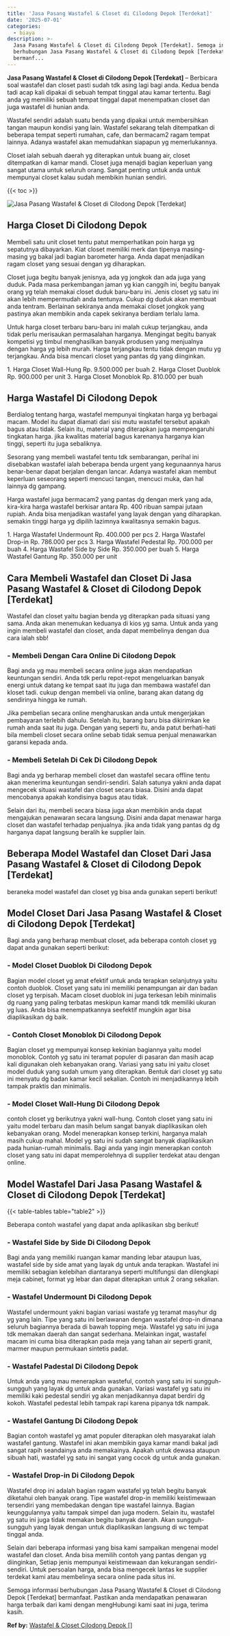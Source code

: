 ```yaml
---
title: 'Jasa Pasang Wastafel & Closet di Cilodong Depok [Terdekat]'
date: '2025-07-01'
categories:
  - biaya
description: >-
  Jasa Pasang Wastafel & Closet di Cilodong Depok [Terdekat]. Semoga informasi
  berhubungan Jasa Pasang Wastafel & Closet di Cilodong Depok [Terdekat]
  bermanf...
---
```


**Jasa Pasang Wastafel & Closet di Cilodong Depok \[Terdekat\]** – Berbicara soal wastafel dan closet pasti sudah tdk asing lagi bagi anda. Kedua benda tadi acap kali dipakai di sebuah tempat tinggal atau kamar tertentu. Bagi anda yg memiliki sebuah tempat tinggal dapat menempatkan closet dan juga wastafel di hunian anda.

Wastafel sendiri adalah suatu benda yang dipakai untuk membersihkan tangan maupun kondisi yang lain. Wastafel sekarang telah ditempatkan di beberapa tempat seperti rumahan, cafe, dan bermacam2 ragam tempat lainnya. Adanya wastafel akan memudahkan siapapun yg memerlukannya.

Closet ialah sebuah daerah yg diterapkan untuk buang air, closet ditempatkan di kamar mandi. Closet juga menajdi bagian keperluan yang sangat utama untuk seluruh orang. Sangat penting untuk anda untuk mempunyai closet kalau sudah membikin hunian sendiri.

{{< toc >}}

![Jasa Pasang Wastafel & Closet di Cilodong Depok [Terdekat]](/images/wastafel-closet-murah14.png)

## Harga Closet Di Cilodong Depok

Membeli satu unit closet tentu patut memperhatikan poin harga yg sepatutnya dibayarkan. Kiat closet memiliki merk dan tipenya masing-masing yg bakal jadi bagian barometer harga. Anda dapat menjadikan ragam closet yang sesuai dengan yg diharapkan.

Closet juga begitu banyak jenisnya, ada yg jongkok dan ada juga yang duduk. Pada masa perkembangan jaman yg kian canggih ini, begitu banyak orang yg telah memakai closet duduk baru-baru ini. Jenis closet yg satu ini akan lebih mempermudah anda tentunya. Cukup dg duduk akan membuat anda tentram. Berlainan sekiranya anda memakai closet jongkok yang pastinya akan membikin anda capek sekiranya berdiam terlalu lama.

Untuk harga closet terbaru baru-baru ini malah cukup terjangkau, anda tidak perlu merisaukan permasalahan harganya. Mengingat begitu banyak kompetisi yg timbul menghasilkan banyak produsen yang menjualnya dengan harga yg lebih murah. Harga terjangkau tentu tidak dengan mutu yg terjangkau. Anda bisa mencari closet yang pantas dg yang diinginkan.

1\. Harga Closet Wall-Hung Rp. 9.500.000 per buah 2. Harga Closet Duoblok Rp. 900.000 per unit 3. Harga Closet Monoblok Rp. 810.000 per buah

## Harga Wastafel Di Cilodong Depok

Berdialog tentang harga, wastafel mempunyai tingkatan harga yg berbagai macam. Model itu dapat diamati dari sisi mutu wastafel tersebut apakah bagus atau tidak. Selain itu, material yang diterapkan juga mempengaruhi tingkatan harga. jika kwalitas material bagus karenanya harganya kian tinggi, seperti itu juga sebaliknya.

Sesorang yang membeli wastafel tentu tdk sembarangan, perihal ini disebabkan wastafel ialah beberapa benda urgent yang kegunaannya harus benar-benar dapat berjalan dengan lancar. Adanya wastafel akan membut keperluan seseorang seperti mencuci tangan, mencuci muka, dan hal lainnya dg gampang.

Harga wastafel juga bermacam2 yang pantas dg dengan merk yang ada, kira-kira harga wastafel berkisar antara Rp. 400 ribuan sampai jutaan rupiah. Anda bisa menjadikan wastafel yang layak dengan yang diharapkan. semakin tinggi harga yg dipilih lazimnya kwalitasnya semakin bagus.

1\. Harga Wastafel Undermount Rp. 400.000 per pcs 2. Harga Wastafel Drop-in Rp. 786.000 per pcs 3. Harga Wastafel Pedestal Rp. 700.000 per buah 4. Harga Wastafel Side by Side Rp. 350.000 per buah 5. Harga Wastafel Gantung Rp. 350.000 per unit

## Cara Membeli Wastafel dan Closet Di Jasa Pasang Wastafel & Closet di Cilodong Depok \[Terdekat\]

Wastafel dan closet yaitu bagian benda yg diterapkan pada situasi yang sama. Anda akan menemukan keduanya di kios yg sama. Untuk anda yang ingin membeli wastafel dan closet, anda dapat membelinya dengan dua cara ialah sbb!

### \- Membeli Dengan Cara Online Di Cilodong Depok

Bagi anda yg mau membeli secara online juga akan mendapatkan keuntungan sendiri. Anda tdk perlu repot-repot mengeluarkan banyak energi untuk datang ke tempat saat itu juga dan membawa wastafel dan kloset tadi. cukup dengan membeli via online, barang akan datang dg sendirinya hingga ke rumah.

Jika pembelian secara online mengharuskan anda untuk mengerjakan pembayaran terlebih dahulu. Setelah itu, barang baru bisa dikirimkan ke rumah anda saat itu juga. Dengan yang seperti itu, anda patut berhati-hati bila membeli closet secara online sebab tidak semua penjual menawarkan garansi kepada anda.

### \- Membeli Setelah Di Cek Di Cilodong Depok

Bagi anda yg berharap membeli closet dan wastafel secara offline tentu akan menerima keuntungan sendiri-sendiri. Salah satunya yakni anda dapat mengecek situasi wastafel dan closet secara biasa. Disini anda dapat mencobanya apakah kondisinya bagus atau tidak.

Selain dari itu, membeli secara biasa juga akan membikin anda dapat mengajukan penawaran secara langsung. Disini anda dapat menawar harga closet dan wastafel terhadap penjualnya. jika anda tidak yang pantas dg dg harganya dapat langsung beralih ke supplier lain.

## Beberapa Model Wastafel dan Closet Dari Jasa Pasang Wastafel & Closet di Cilodong Depok \[Terdekat\]

beraneka model wastafel dan closet yg bisa anda gunakan seperti berikut!

## Model Closet Dari Jasa Pasang Wastafel & Closet di Cilodong Depok \[Terdekat\]

Bagi anda yang berharap membuat closet, ada beberapa contoh closet yg dapat anda gunakan seperti berikut:

### \- Model Closet Duoblok Di Cilodong Depok

Bagian model closet yg amat efektif untuk anda terapkan selanjutnya yaitu contoh duoblok. Closet yang satu ini memiliki penampungan air dan badan closet yg terpisah. Macam closet duoblok ini juga terkesan lebih minimalis dg ruang yang paling terbatas meskipun kamar mandi tdk memiliki ukuran yg luas. Anda bisa menempatkannya seefektif mungkin agar bisa diaplikasikan dg baik.

### \- Contoh Closet Monoblok Di Cilodong Depok

Bagian closet yg mempunyai konsep kekinian bagiannya yaitu model monoblok. Contoh yg satu ini teramat populer di pasaran dan masih acap kali digunakan oleh kebanyakan orang. Variasi yang satu ini yaitu closet model duduk yang sudah umum yang diterapkan. Bentuk dari closet yg satu ini menyatu dg badan kamar kecil sekalian. Contoh ini menjadikannya lebih tampak praktis dan minimalis.

### \- Model Closet Wall-Hung Di Cilodong Depok

contoh closet yg berikutnya yakni wall-hung. Contoh closet yang satu ini yaitu model terbaru dan masih belum sangat banyak diaplikasikan oleh kebanyakan orang. Model menerapkan konsep terkini, harganya malah masih cukup mahal. Model yg satu ini sudah sangat banyak diaplikasikan pada hunian-rumah minimalis. Bagi anda yang ingin menerapkan contoh closet yang satu ini dapat memperolehnya di supplier terdekat atau dengan online.

## Model Wastafel Dari Jasa Pasang Wastafel & Closet di Cilodong Depok \[Terdekat\]

{{< table-tables table="table2" >}}

Beberapa contoh wastafel yang dapat anda aplikasikan sbg berikut!

### \- Wastafel Side by Side Di Cilodong Depok

Bagi anda yang memiliki ruangan kamar manding lebar ataupun luas, wastafel side by side amat yang layak dg untuk anda terapkan. Wastafel ini memiliki sebagian kelebihan diantaranya seperti multifungsi dan dilengkapi meja cabinet, format yg lebar dan dapat diterapkan untuk 2 orang sekalian.

### \- Wastafel Undermount Di Cilodong Depok

Wastafel undermount yakni bagian variasi wastafe yg teramat masyhur dg yg yang lain. Tipe yang satu ini berlawanan dengan wastafel drop-in dimana seluruh bagiannya berada di bawah topping meja. Wastafel yg satu ini juga tdk memakan daerah dan sangat sederhana. Melainkan ingat, wastafel macam ini cuma bisa diterapkan pada meja yang tahan air seperti granit, marmer maupun permukaan sintetis padat.

### \- Wastafel Padestal Di Cilodong Depok

Untuk anda yang mau menerapkan wasteful, contoh yang satu ini sungguh-sungguh yang layak dg untuk anda gunakan. Variasi wastafel yg satu ini memiliki kaki pedestal sendiri yg akan menjadikannya dapat berdiri dg kokoh. Wastafel pedestal lebih tampak rapi karena pipanya tdk nampak.

### \- Wastafel Gantung Di Cilodong Depok

Bagian contoh wastafel yg amat populer diterapkan oleh masyarakat ialah wastafel gantung. Wastafel ini akan membikin gaya kamar mandi bakal jadi sangat rapih seandainya anda memakainya. Apakah untuk dewasa ataupun sibuah hati, wastafel yg satu ini sangat yang cocok dg untuk anda gunakan.

### \- Wastafel Drop-in Di Cilodong Depok

Wastafel drop ini adalah bagian ragam wastafel yg telah begitu banyak diketahui oleh banyak orang. Tipe wastafel drop-in memiliki keistimewaan tersendiri yang membedakan dengan tipe wastafel lainnya. Bagian keunggulannya yaitu tampak simpel dan juga modern. Selain itu, wastafel yg satu ini juga tidak memakan begitu banyak daerah. Akan sungguh-sungguh yang layak dengan untuk diaplikasikan langsung di wc tempat tinggal anda.

Selain dari beberapa informasi yang bisa kami sampaikan mengenai model wastafel dan closet. Anda bisa memilih contoh yang pantas dengan yg diinginkan, Setiap jenis mempunyai keistimewaan dan kekurangan sendiri-sendiri. Untuk persoalan harga, anda bisa mengecek lantas ke supplier terdekat kami atau membelinya secara online pada situs ini.

Semoga informasi berhubungan Jasa Pasang Wastafel & Closet di Cilodong Depok \[Terdekat\] bermanfaat. Pastikan anda mendapatkan penawaran harga terbaik dari kami dengan mengHubungi kami saat ini juga, terima kasih.

**Ref by:** [Wastafel & Closet Cilodong Depok []](https://id.wikipedia.org/wiki/Wastafel)
